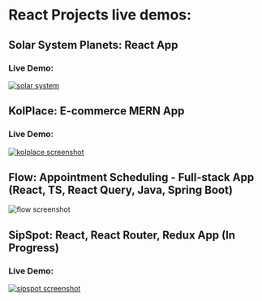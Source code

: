 # React Projects live demos: 

## Solar System Planets: React App

### Live Demo: 
[<img alt="solar system" src="https://i.ibb.co/3N3DK9y/Screenshot-2024-01-16-at-00-15-56-Solar-System-Planets.png"/>](https://planets-sl.netlify.app/)


## KolPlace: E-commerce MERN App

### Live Demo: 

[<img alt="kolplace screenshot" src="https://i.ibb.co/x2tSzXB/Screenshot-2023-12-11-at-01-41-18-Kol-Place-Your-Shopping-Place.png"/>](https://kolplace.netlify.app/)

## Flow: Appointment Scheduling - Full-stack App (React, TS, React Query, Java, Spring Boot)

<img alt="flow screenshot" src="https://i.ibb.co/FxvQgB9/Untitled.jpg"/>

## SipSpot: React, React Router, Redux App (In Progress)

### Live Demo:

[<img alt="sipspot screenshot" src="https://i.ibb.co/TcYtzcN/Screenshot-2024-07-05-at-20-06-25-Sip-Spot-Best-Bar-for-Cocktails.png"/>](https://sipspot.netlify.app/)
